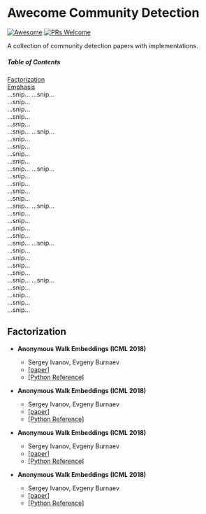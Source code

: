 # Awecome Community Detection
[![Awesome](https://cdn.rawgit.com/sindresorhus/awesome/d7305f38d29fed78fa85652e3a63e154dd8e8829/media/badge.svg)](https://github.com/sindresorhus/awesome)
[![PRs Welcome](https://img.shields.io/badge/PRs-welcome-brightgreen.svg?style=flat-square)](http://makeapullrequest.com)

A collection of community detection papers with implementations.

##### Table of Contents  
[Factorization](#factorization)  
[Emphasis](#emphasis)  
...snip...
...snip...    
...snip...    
...snip...    
...snip...    
...snip...    
...snip...
...snip...    
...snip...    
...snip...    
...snip...    
...snip...   
...snip...
...snip...    
...snip...    
...snip...    
...snip...    
...snip...   
...snip...
...snip...    
...snip...    
...snip...    
...snip...    
...snip...   
...snip...
...snip...    
...snip...    
...snip...    
...snip...    
...snip...   
...snip...
...snip...    
...snip...    
...snip...    
...snip...    
...snip...   
## Factorization
- **Anonymous Walk Embeddings (ICML 2018)**
  - Sergey Ivanov, Evgeny Burnaev
  - [[paper]](https://arxiv.org/pdf/1805.11921.pdf)
  - [[Python Reference]](https://github.com/nd7141/AWE)
  
- **Anonymous Walk Embeddings (ICML 2018)**
  - Sergey Ivanov, Evgeny Burnaev
  - [[paper]](https://arxiv.org/pdf/1805.11921.pdf)
  - [[Python Reference]](https://github.com/nd7141/AWE)
  
- **Anonymous Walk Embeddings (ICML 2018)**
  - Sergey Ivanov, Evgeny Burnaev
  - [[paper]](https://arxiv.org/pdf/1805.11921.pdf)
  - [[Python Reference]](https://github.com/nd7141/AWE)
  
- **Anonymous Walk Embeddings (ICML 2018)**
  - Sergey Ivanov, Evgeny Burnaev
  - [[paper]](https://arxiv.org/pdf/1805.11921.pdf)
  - [[Python Reference]](https://github.com/nd7141/AWE)
